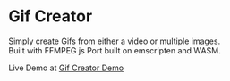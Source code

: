 # Gif Creator

Simply create Gifs from either a video or multiple images. <br>
Built with FFMPEG js Port built on emscripten and WASM.

Live Demo at <a href="https://gif.homeganizr.com/">Gif Creator Demo</a>
